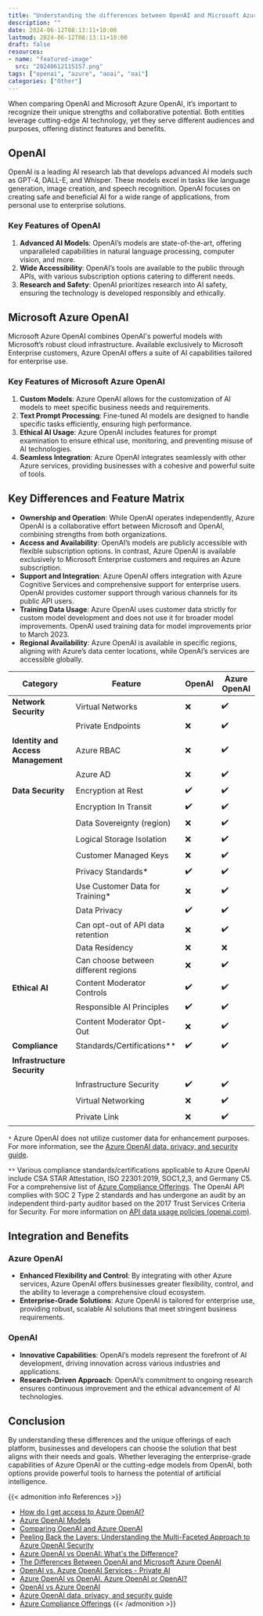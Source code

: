 ```yaml
---
title: "Understanding the differences between OpenAI and Microsoft Azure OpenAI"
description: ""
date: 2024-06-12T08:13:11+10:00
lastmod: 2024-06-12T08:13:11+10:00
draft: false
resources:
- name: "featured-image"
  src: "20240612115157.png"
tags: ["openai", "azure", "aoai", "oai"]
categories: ["Other"]
---
```


When comparing OpenAI and Microsoft Azure OpenAI, it’s important to recognize their unique strengths and collaborative potential. Both entities leverage cutting-edge AI technology, yet they serve different audiences and purposes, offering distinct features and benefits.

<!--more-->

## OpenAI

OpenAI is a leading AI research lab that develops advanced AI models such as GPT-4, DALL-E, and Whisper. These models excel in tasks like language generation, image creation, and speech recognition. OpenAI focuses on creating safe and beneficial AI for a wide range of applications, from personal use to enterprise solutions.

### Key Features of OpenAI

1. **Advanced AI Models**: OpenAI’s models are state-of-the-art, offering unparalleled capabilities in natural language processing, computer vision, and more.
2. **Wide Accessibility**: OpenAI’s tools are available to the public through APIs, with various subscription options catering to different needs.
3. **Research and Safety**: OpenAI prioritizes research into AI safety, ensuring the technology is developed responsibly and ethically.

## Microsoft Azure OpenAI

Microsoft Azure OpenAI combines OpenAI's powerful models with Microsoft’s robust cloud infrastructure. Available exclusively to Microsoft Enterprise customers, Azure OpenAI offers a suite of AI capabilities tailored for enterprise use.

### Key Features of Microsoft Azure OpenAI

1. **Custom Models**: Azure OpenAI allows for the customization of AI models to meet specific business needs and requirements.
2. **Text Prompt Processing**: Fine-tuned AI models are designed to handle specific tasks efficiently, ensuring high performance.
3. **Ethical AI Usage**: Azure OpenAI includes features for prompt examination to ensure ethical use, monitoring, and preventing misuse of AI technologies.
4. **Seamless Integration**: Azure OpenAI integrates seamlessly with other Azure services, providing businesses with a cohesive and powerful suite of tools.

## Key Differences and Feature Matrix

- **Ownership and Operation**: While OpenAI operates independently, Azure OpenAI is a collaborative effort between Microsoft and OpenAI, combining strengths from both organizations.
- **Access and Availability**: OpenAI’s models are publicly accessible with flexible subscription options. In contrast, Azure OpenAI is available exclusively to Microsoft Enterprise customers and requires an Azure subscription.
- **Support and Integration**: Azure OpenAI offers integration with Azure Cognitive Services and comprehensive support for enterprise users. OpenAI provides customer support through various channels for its public API users.
- **Training Data Usage**: Azure OpenAI uses customer data strictly for custom model development and does not use it for broader model improvements. OpenAI used training data for model improvements prior to March 2023.
- **Regional Availability**: Azure OpenAI is available in specific regions, aligning with Azure’s data center locations, while OpenAI’s services are accessible globally.

| Category                     | Feature                          | OpenAI | Azure OpenAI |
|------------------------------|----------------------------------|--------|--------------|
| **Network Security**         | Virtual Networks                 | ❌     | ✔️           |
|                              | Private Endpoints                | ❌     | ✔️           |
| **Identity and Access Management** | Azure RBAC                    | ❌     | ✔️           |
|                              | Azure AD                         | ❌     | ✔️           |
| **Data Security**            | Encryption at Rest               | ✔️     | ✔️           |
|                              | Encryption In Transit            | ✔️     | ✔️           |
|                              | Data Sovereignty (region)        | ❌     | ✔️           |
|                              | Logical Storage Isolation        | ❌     | ✔️           |
|                              | Customer Managed Keys            | ❌     | ✔️           |
|                              | Privacy Standards*               | ✔️     | ✔️           |
|                              | Use Customer Data for Training*  | ❌     | ✔️           |
|                              | Data Privacy                     | ✔️     | ✔️           |
|                              | Can opt-out of API data retention| ❌     | ✔️           |
|                              | Data Residency                   | ❌     | ❌           |
|                              | Can choose between different regions | ❌  | ✔️           |
| **Ethical AI**               | Content Moderator Controls       | ✔️     | ✔️           |
|                              | Responsible AI Principles        | ✔️     | ✔️           |
|                              | Content Moderator Opt-Out        | ❌     | ✔️           |
| **Compliance**               | Standards/Certifications**       | ✔️     | ✔️           |
| **Infrastructure Security**  |                                  |        |              |
|                              | Infrastructure Security          | ✔️     | ✔️           |
|                              | Virtual Networking               | ❌     | ✔️           |
|                              | Private Link                     | ❌     | ✔️           |

`*` Azure OpenAI does not utilize customer data for enhancement purposes. For more information, see the [Azure OpenAI data, privacy, and security guide](https://learn.microsoft.com/en-us/legal/cognitive-services/openai/data-privacy?context=%2Fazure%2Fai-services%2Fopenai%2Fcontext%2Fcontext).

`**` Various compliance standards/certifications applicable to Azure OpenAI include CSA STAR Attestation, ISO 22301:2019, SOC1,2,3, and Germany C5. For a comprehensive list of [Azure Compliance Offerings](https://azure.microsoft.com/mediahandler/files/resourcefiles/microsoft-azure-compliance-offerings/Microsoft%20Azure%20Compliance%20Offerings%20-%20Jan%202023.pdf). The OpenAI API complies with SOC 2 Type 2 standards and has undergone an audit by an independent third-party auditor based on the 2017 Trust Services Criteria for Security. For more information on [API data usage policies (openai.com)](https://openai.com/policies/api-data-usage-policies).

## Integration and Benefits

### Azure OpenAI

- **Enhanced Flexibility and Control**: By integrating with other Azure services, Azure OpenAI offers businesses greater flexibility, control, and the ability to leverage a comprehensive cloud ecosystem.
- **Enterprise-Grade Solutions**: Azure OpenAI is tailored for enterprise use, providing robust, scalable AI solutions that meet stringent business requirements.

### OpenAI

- **Innovative Capabilities**: OpenAI’s models represent the forefront of AI development, driving innovation across various industries and applications.
- **Research-Driven Approach**: OpenAI’s commitment to ongoing research ensures continuous improvement and the ethical advancement of AI technologies.

## Conclusion

By understanding these differences and the unique offerings of each platform, businesses and developers can choose the solution that best aligns with their needs and goals. Whether leveraging the enterprise-grade capabilities of Azure OpenAI or the cutting-edge models from OpenAI, both options provide powerful tools to harness the potential of artificial intelligence.

{{< admonition info References >}}
- [How do I get access to Azure OpenAI?](https://learn.microsoft.com/en-us/azure/ai-services/openai/overview#how-do-i-get-access-to-azure-openai)
- [Azure OpenAI Models](https://learn.microsoft.com/en-us/azure/ai-services/openai/concepts/models)
- [Comparing OpenAI and Azure OpenAI](https://learn.microsoft.com/en-us/azure/ai-services/openai/overview#comparing-azure-openai-and-openai)
- [Peeling Back the Layers: Understanding the Multi-Faceted Approach to Azure OpenAI Security](https://www.linkedin.com/pulse/peeling-back-layers-understanding-multi-faceted-approach-araujo/)
- [Azure OpenAI vs OpenAI: What's the Difference?](https://www.advancinganalytics.co.uk/blog/2023/4/24/azure-openai-vs-openai-whats-the-difference)
- [The Differences Between OpenAI and Microsoft Azure OpenAI](https://www.uscloud.com/blog/the-differences-between-openai-and-microsoft-azure-openai/)
- [OpenAI vs. Azure OpenAI Services - Private AI](https://www.private-ai.com/en/2024/01/09/openai-vs-azure-openai/)
- [Azure OpenAI vs OpenAI. Azure OpenAI or OpenAI?](https://medium.com/@paridhi.chandra/azure-openai-vs-openai-30c7b88236f3)
- [OpenAI vs Azure OpenAI](https://msandbu.org/openai-vs-azure-openai)
- [Azure OpenAI data, privacy, and security guide](https://learn.microsoft.com/en-us/legal/cognitive-services/openai/data-privacy?context=%2Fazure%2Fai-services%2Fopenai%2Fcontext%2Fcontext)
- [Azure Compliance Offerings](https://azure.microsoft.com/mediahandler/files/resourcefiles/microsoft-azure-compliance-offerings/Microsoft%20Azure%20Compliance%20Offerings%20-%20Jan%202023.pdf)
{{< /admonition >}}
